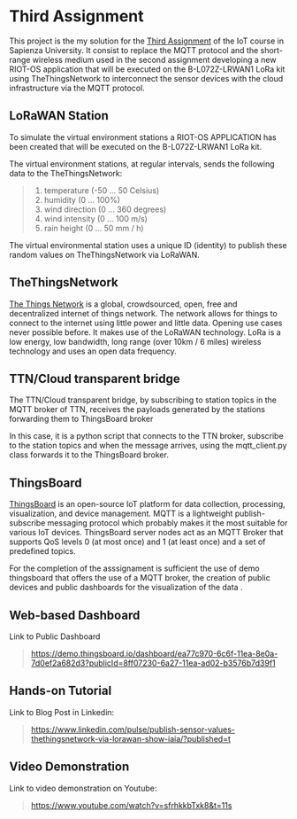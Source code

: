 # Third Assignment
This project is the my solution for the [Third Assignment](http://ichatz.me/Site/InternetOfThings2020-Assignment3) of the IoT course in Sapienza University. It consist to replace the MQTT protocol and the short-range wireless medium used in the second assignment developing a new RIOT-OS application that will be executed on the B-L072Z-LRWAN1 LoRa kit using TheThingsNetwork to interconnect the sensor devices with the cloud infrastructure via the MQTT protocol.


## LoRaWAN Station
To simulate the virtual environment stations a RIOT-OS APPLICATION has been created that will be executed on the B-L072Z-LRWAN1 LoRa kit. 


The virtual environment stations, at regular intervals, sends the following data to the TheThingsNetwork:
> 1.  temperature (-50 ... 50 Celsius)
>2.  humidity (0 ... 100%)
>3.  wind direction (0 ... 360 degrees)
>4.  wind intensity (0 ... 100 m/s)
>5.  rain height (0 ... 50 mm / h)

The virtual environmental station uses a unique ID (identity) to publish these random values on TheThingsNetwork via LoRaWAN.

## TheThingsNetwork

[The Things Network](https://www.thethingsnetwork.org) is a global, crowdsourced, open, free and decentralized internet of things network. The network allows for things to connect to the internet using little power and little data. Opening use cases never possible before. It makes use of the LoRaWAN technology. LoRa is a low energy, low bandwidth, long range (over 10km / 6 miles) wireless technology and uses an open data frequency.


##  TTN/Cloud transparent bridge
The TTN/Cloud transparent bridge, by subscribing to station topics in the MQTT broker of TTN, receives the payloads generated by the stations forwarding them to ThingsBoard broker

In this case, it is a python script that connects to the TTN broker, subscribe to the station topics and when the message arrives, using the mqtt_client.py class forwards it to the ThingsBoard broker.


## ThingsBoard
[ThingsBoard](https://thingsboard.io) is an open-source IoT platform for data collection, processing, visualization, and device management. MQTT is a lightweight publish-subscribe messaging protocol which probably makes it the most suitable for various IoT devices. ThingsBoard server nodes act as an MQTT Broker that supports QoS levels 0 (at most once) and 1 (at least once) and a set of predefined topics.

For the completion of the asssignament is sufficient the use of demo thingsboard that offers the use of a MQTT broker, the creation of public devices and public dashboards for the visualization of the data .

##  Web-based Dashboard
Link to Public Dashboard
>https://demo.thingsboard.io/dashboard/ea77c970-6c6f-11ea-8e0a-7d0ef2a682d3?publicId=8ff07230-6a27-11ea-ad02-b3576b7d39f1

## Hands-on Tutorial
Link to Blog Post in Linkedin: 
>https://www.linkedin.com/pulse/publish-sensor-values-thethingsnetwork-via-lorawan-show-iaia/?published=t

## Video Demonstration
Link to video demonstration on Youtube:
>https://www.youtube.com/watch?v=sfrhkkbTxk8&t=11s
